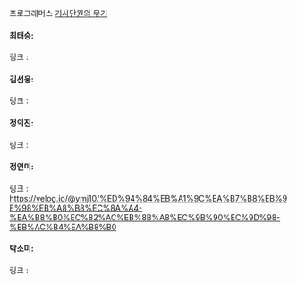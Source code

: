 프로그래머스 [기사단원의 무기](https://school.programmers.co.kr/learn/courses/30/lessons/136798)<br>

#### 최태승:
링크 : 

#### 김선웅: 
링크 : 

#### 정의진:
링크 : 

#### 정연미: 
링크 : https://velog.io/@ymj10/%ED%94%84%EB%A1%9C%EA%B7%B8%EB%9E%98%EB%A8%B8%EC%8A%A4-%EA%B8%B0%EC%82%AC%EB%8B%A8%EC%9B%90%EC%9D%98-%EB%AC%B4%EA%B8%B0

#### 박소미: 
링크 : 
